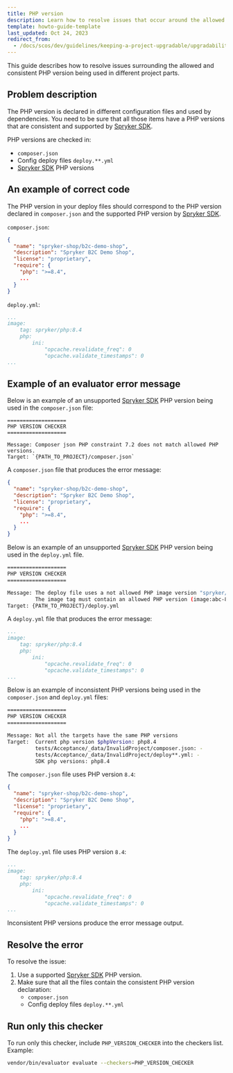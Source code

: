 ```yaml
---
title: PHP version
description: Learn how to resolve issues that occur around the allowed and consistent PHP version being used in your Spryker based projects.
template: howto-guide-template
last_updated: Oct 24, 2023
redirect_from:
  - /docs/scos/dev/guidelines/keeping-a-project-upgradable/upgradability-guidelines/php-version.html
---
```


This guide describes how to resolve issues surrounding the allowed and consistent PHP version being used in different project parts.

## Problem description

The PHP version is declared in different configuration files and used by dependencies.
You need to be sure that all those items have a PHP versions that are consistent and supported by [Spryker SDK](/docs/dg/dev/sdks/sdk/spryker-sdk.html).

PHP versions are checked in:
- `composer.json`
- Config deploy files `deploy.**.yml`
- [Spryker SDK](/docs/dg/dev/sdks/sdk/spryker-sdk.html) PHP versions

## An example of correct code

The PHP version in your deploy files should correspond to the PHP version declared in `composer.json` and the supported PHP version by [Spryker SDK](/docs/dg/dev/sdks/sdk/spryker-sdk.html).

`composer.json`:

```json
{
  "name": "spryker-shop/b2c-demo-shop",
  "description": "Spryker B2C Demo Shop",
  "license": "proprietary",
  "require": {
    "php": ">=8.4",
    ...
  }
}
```

`deploy.yml`:

```yaml
...
image:
    tag: spryker/php:8.4
    php:
        ini:
            "opcache.revalidate_freq": 0
            "opcache.validate_timestamps": 0
...
```

## Example of an evaluator error message

Below is an example of an unsupported [Spryker SDK](/docs/dg/dev/sdks/sdk/spryker-sdk.html) PHP version being used in the `composer.json` file:

```shell
===================
PHP VERSION CHECKER
===================

Message: Composer json PHP constraint 7.2 does not match allowed PHP versions.
Target: `{PATH_TO_PROJECT}/composer.json`
```

A `composer.json` file that produces the error message:

```json
{
  "name": "spryker-shop/b2c-demo-shop",
  "description": "Spryker B2C Demo Shop",
  "license": "proprietary",
  "require": {
    "php": ">=8.4",
    ...
  }
}
```

Below is an example of an unsupported [Spryker SDK](/docs/dg/dev/sdks/sdk/spryker-sdk.html) PHP version being used in the `deploy.yml` file.

```bash
===================
PHP VERSION CHECKER
===================

Message: The deploy file uses a not allowed PHP image version "spryker/php:8.4".
         The image tag must contain an allowed PHP version (image:abc-8.0)
Target: {PATH_TO_PROJECT}/deploy.yml
```

A `deploy.yml` file that produces the error message:

```yaml
...
image:
    tag: spryker/php:8.4
    php:
        ini:
            "opcache.revalidate_freq": 0
            "opcache.validate_timestamps": 0
...
```

Below is an example of inconsistent PHP versions being used in the `composer.json` and `deploy.yml` files:

```bash
===================
PHP VERSION CHECKER
===================

Message: Not all the targets have the same PHP versions
Target:  Current php version $phpVersion: php8.4
         tests/Acceptance/_data/InvalidProject/composer.json: -
         tests/Acceptance/_data/InvalidProject/deploy**.yml: -
         SDK php versions: php8.4
```

The `composer.json` file uses PHP version `8.4`:

```json
{
  "name": "spryker-shop/b2c-demo-shop",
  "description": "Spryker B2C Demo Shop",
  "license": "proprietary",
  "require": {
    "php": ">=8.4",
    ...
  }
}
```

The `deploy.yml` file uses PHP version `8.4`:

```yaml
...
image:
    tag: spryker/php:8.4
    php:
        ini:
            "opcache.revalidate_freq": 0
            "opcache.validate_timestamps": 0
...
```

Inconsistent PHP versions produce the error message output.

## Resolve the error

To resolve the issue:
1. Use a supported [Spryker SDK](/docs/dg/dev/sdks/sdk/spryker-sdk.html) PHP version.
2. Make sure that all the files contain the consistent PHP version declaration:
   - `composer.json`
   - Config deploy files `deploy.**.yml`


## Run only this checker

To run only this checker, include `PHP_VERSION_CHECKER` into the checkers list. Example:

```bash
vendor/bin/evaluator evaluate --checkers=PHP_VERSION_CHECKER
```
